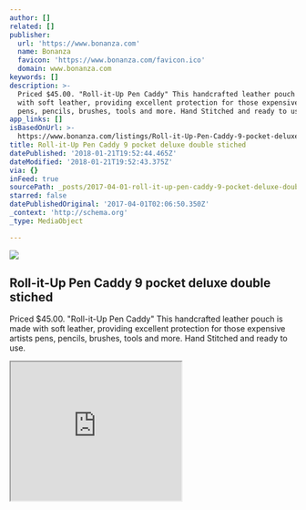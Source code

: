 ```yaml
---
author: []
related: []
publisher:
  url: 'https://www.bonanza.com'
  name: Bonanza
  favicon: 'https://www.bonanza.com/favicon.ico'
  domain: www.bonanza.com
keywords: []
description: >-
  Priced $45.00. "Roll-it-Up Pen Caddy" This handcrafted leather pouch is made
  with soft leather, providing excellent protection for those expensive artists
  pens, pencils, brushes, tools and more. Hand Stitched and ready to use.
app_links: []
isBasedOnUrl: >-
  https://www.bonanza.com/listings/Roll-it-Up-Pen-Caddy-9-pocket-deluxe-double-stiched/294807538
title: Roll-it-Up Pen Caddy 9 pocket deluxe double stiched
datePublished: '2018-01-21T19:52:44.465Z'
dateModified: '2018-01-21T19:52:43.375Z'
via: {}
inFeed: true
sourcePath: _posts/2017-04-01-roll-it-up-pen-caddy-9-pocket-deluxe-double-stiched.md
starred: false
datePublishedOriginal: '2017-04-01T02:06:50.350Z'
_context: 'http://schema.org'
_type: MediaObject

---
```

<article style=""><img src="https://imgflo.herokuapp.com/graph/2b2431f8e7ba7b0/694f5c4e26af938bf7f9cc98ad82a6f0/noop.jpg?input=https%3A%2F%2Fimages.bonanzastatic.com%2Fafu%2Fimages%2F2501%2F4448%2F32%2F4pktdeluxe2.4.jpg" /><h1>Roll-it-Up Pen Caddy 9 pocket deluxe double stiched</h1><p>Priced $45.00. "Roll-it-Up Pen Caddy" This handcrafted leather pouch is made with soft leather, providing excellent protection for those expensive artists pens, pencils, brushes, tools and more. Hand Stitched and ready to use.</p></article>

<iframe src="https://the-grid.github.io/ed-userhtml/?g=eJwlzdENwiAQANBVyA3Q02gbY0pH0G8_CxxCcpTmgBCdXqMLvDdHL2si1aOrQcM4HUAFis9QNZyOI6giVkOodS9XxN778MqtNkODzQkpGXJ44_u-vf1lepxB_TiTxZFo-GIrc-6-MRcrRNsy439cPsjaKcU" height="244" style=""></iframe>